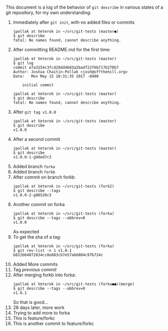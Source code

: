 This document is a log of the behavior of `git describe` in various states of a git repository, for my own understanding:

1. Immediately after `git init`, with no added files or commits
    ```
    jpollak at Veterok in ~/src/git-tests (master●)
    $ git describe
    fatal: No names found, cannot describe anything.
    ```
1. After committing README.md for the first time:
    ```
    jpollak at Veterok in ~/src/git-tests (master)
    $ git log
    commit e7a3154c3fcd28dd4603a2badf22f6b717b270b7
    Author: Joshua Chaitin-Pollak <josh@offthehill.org>
    Date:   Mon May 15 10:31:35 2017 -0400

        initial commit

    jpollak at Veterok in ~/src/git-tests (master)
    $ git describe
    fatal: No names found, cannot describe anything.
    ```
1. After `git tag v1.0.0`
    ```
    jpollak at Veterok in ~/src/git-tests (master)
    $ git describe
    v1.0.0
    ```
1. After a second commit
    ```
    jpollak at Veterok in ~/src/git-tests (master)
    $ git describe
    v1.0.0-1-g9ded7c3
    ```
1. Added branch `forka`
1. Added branch `forkb`
1. After commit on branch forkb:
    ```
    jpollak at Veterok in ~/src/git-tests (fork2)
    $ git describe --tags
    v1.0.0-2-g88520c3
    ```
1. Another commit on forka
    ```
    jpollak at Veterok in ~/src/git-tests (forka)
    $ git describe --tags --abbrev=0
    v1.0.0
    ```
    As expected
1. To get the sha of a tag:
    ```
    jpollak at Veterok in ~/src/git-tests (forka)
    $ git rev-list -n 1 v1.0.1
    b812b64072834cc8e883cb7e57ab6804c97b724c
    ```
1. Added More commits
1. Tag _previous commit_
1. After merging forkb into forka:
    ```
    jpollak at Veterok in ~/src/git-tests (forka●●)(merge)
    $ git describe --tags --abbrev=0
    v1.0.1
    ```
    So that is good...
1. 28 days later, more work
1. Trying to add more to forka
1. This is feature/forkc
1. This is another commit to feature/forkc
